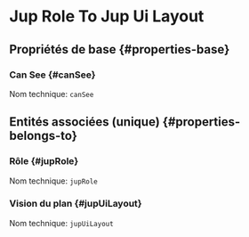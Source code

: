 #  Jup Role To Jup Ui Layout
<!--- THIS FILE IS GENERATED PLEASE DO NOT EDIT IT DIRECTLY --->



## Propriétés de base {#properties-base} ##

### Can See {#canSee}



Nom technique: ```canSee```


## Entités associées (unique) {#properties-belongs-to} ##

### Rôle {#jupRole}



Nom technique: ```jupRole```

### Vision du plan {#jupUiLayout}



Nom technique: ```jupUiLayout```





